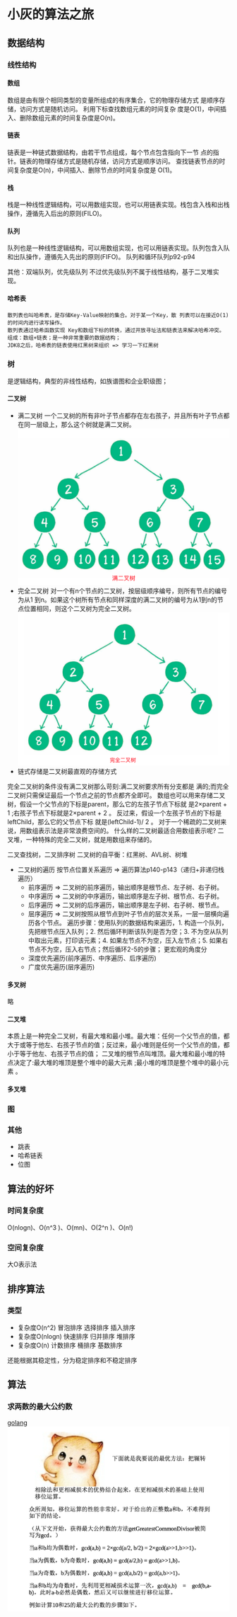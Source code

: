 # 小灰的算法之旅


## 数据结构

### 线性结构
#### 数组
  数组是由有限个相同类型的变量所组成的有序集合，它的物理存储方式 是顺序存储，访问方式是随机访问。
  利用下标查找数组元素的时间复杂 度是O(1)，中间插入、删除数组元素的时间复杂度是O(n)。

#### 链表
  链表是一种链式数据结构，由若干节点组成，每个节点包含指向下一节 点的指针。链表的物理存储方式是随机存储，访问方式是顺序访问。
  查找链表节点的时间复杂度是O(n)，中间插入、删除节点的时间复杂度是 O(1)。

#### 栈
  栈是一种线性逻辑结构，可以用数组实现，也可以用链表实现。栈包含入栈和出栈操作，遵循先入后出的原则(FILO)。

#### 队列
队列也是一种线性逻辑结构，可以用数组实现，也可以用链表实现。队列包含入队和出队操作，遵循先入先出的原则(FIFO)。
队列和循环队列p92-p94

其他：双端队列，优先级队列
不过优先级队列不属于线性结构，基于二叉堆实现。

#### 哈希表 
    散列表也叫哈希表，是存储Key-Value映射的集合。对于某一个Key，散 列表可以在接近O(1)的时间内进行读写操作。
    散列表通过哈希函数实现 Key和数组下标的转换，通过开放寻址法和链表法来解决哈希冲突。
    组成：数组+链表；是一种非常重要的数据结构；
    JDK8之后，哈希表的链表使用红黑树来组织 => 学习一下红黑树

### 树
是逻辑结构，典型的非线性结构，如族谱图和企业职级图；
#### 二叉树
- 满二叉树
  一个二叉树的所有非叶子节点都存在左右孩子，并且所有叶子节点都在同一层级上，那么这个树就是满二叉树。
  ![img_1.png](img_1.png)
- 完全二叉树 
  对一个有n个节点的二叉树，按层级顺序编号，则所有节点的编号为从1 到n。如果这个树所有节点和同样深度的满二叉树的编号为从1到n的节 点位置相同，则这个二叉树为完全二叉树。
  ![img.png](img.png)
- 链式存储是二叉树最直观的存储方式
  
完全二叉树的条件没有满二叉树那么苛刻:满二叉树要求所有分支都是
  满的;而完全二叉树只需保证最后一个节点之前的节点都齐全即可。
数组也可以用来存储二叉树，假设一个父节点的下标是parent，那么它的左孩子节点下标就 是2×parent + 1 ;右孩子节点下标就是2×parent + 2 。
反过来，假设一个左孩子节点的下标是leftChild，那么它的父节点下标 就是(leftChild-1)/ 2 。
对于一个稀疏的二叉树来说，用数组表示法是非常浪费空间的。
什么样的二叉树最适合用数组表示呢? 二叉堆，一种特殊的完全二叉树，就是用数组来存储的。

二叉查找树，二叉排序树
二叉树的自平衡：红黑树、AVL树、树堆

- 二叉树的遍历
  按节点位置关系遍历 => 遍历算法p140-p143（递归+非递归栈遍历）
  - 前序遍历 => 二叉树的前序遍历，输出顺序是根节点、左子树、右子树。
  - 中序遍历 => 二叉树的中序遍历，输出顺序是左子树、根节点、右子树。
  - 后序遍历 => 二叉树的后序遍历，输出顺序是左子树、右子树、根节点。
  - 层序遍历 => 二叉树按照从根节点到叶子节点的层次关系，一层一层横向遍历各个节点。 
  遍历步骤：使用队列的数据结构来遍历，1. 构造一个队列，先把根节点压入队列；2. 然后循环判断该队列是否为空；3. 不为空从队列中取出元素，打印该元素；4. 如果左节点不为空，压入左节点；5. 如果右节点不为空，压入右节点；然后循环2-5的步骤；
更宏观的角度分
   - 深度优先遍历(前序遍历、中序遍历、后序遍历)
   - 广度优先遍历(层序遍历)

#### 多叉树
略
#### 二叉堆
本质上是一种完全二叉树，有最大堆和最小堆。最大堆：任何一个父节点的值，都大于或等于他左、右孩子节点的值；反过来，最小堆则是任何一个父节点的值，都小于等于他左、右孩子节点的值；
二叉堆的根节点叫堆顶。最大堆和最小堆的特点决定了:最大堆的堆顶是整个堆中的最大元素 ;最小堆的堆顶是整个堆中的最小元素 。
#### 多叉堆

### 图

### 其他
- 跳表
- 哈希链表
- 位图


## 算法的好坏
### 时间复杂度

O(nlogn)、O(n^3 )、O(mn)、O(2^n )、O(n!)
### 空间复杂度
大O表示法


## 排序算法

### 类型
- 复杂度O(n^2)
冒泡排序
选择排序
插入排序
- 复杂度O(nlogn)
快速排序
归并排序
堆排序
- 复杂度O(n)
计数排序
桶排序
基数排序

还能根据其稳定性，分为稳定排序和不稳定排序

## 算法

### 求两数的最大公约数
[golang](./getGreatestCommonDivisor.go)
![img_2.png](img_2.png) 



